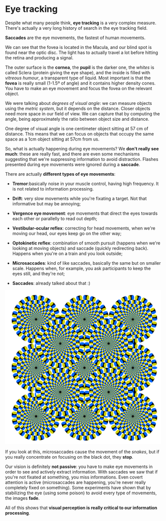 # Eye tracking

Despite what many people think, **eye tracking** is a very complex measure. There's actually a very long history of search in the eye tracking field.

**Saccades** are the eye movements, the fastest of human movements. 

We can see that the fovea is located in the Macula, and our blind spot is found near the optic disc. The light has to actually travel a lot before hitting the retina and producing a signal.

The outer surface is the **cornea**, the **pupil** is the darker one, the *whites* is called Sclera (protein giving the eye shape), and the inside is filled with *vitreous humour*, a transparent type of liquid. Most important is that the **fovea** is really small (1-1.5º of angle) and it contains higher density cones. You have to make an eye movement and focus the fovea on the relevant object.

We were talking about *degrees of visual angle*: we can measure objects using the *metric system*, but it depends on the distance. Closer objects need more space in our field of view. We can capture that by computing the angle, being approximately the ratio between object size and distance.

One degree of visual angle is one centimeter object sitting at 57 cm of distance. This means that we can focus on objects that occupy the same space as a 1cm object sitting at 57cm from us.

So, what is actually happening during eye movements? We **don't really see much**: these are really fast, and there are even some mechanisms suggesting that we're suppressing information to avoid distraction. Flashes presented during eye movements were ignored during a **saccade**. 

There are actually **different types of eye movements**: 

- **Tremor**:basically noise in your muscle control, having high frequency. It is not related to information processing.

- **Drift**: very slow movements while you're fixating a target. Not that informative but may be annoying;
- **Vergence eye movement**: eye movements that direct the eyes towards each other or parallelly to read out depth;
- **Vestibular-ocular reflex**: correcting for head movements, when we're moving our head, our eyes keep go on the other way;
- **Optokinetic reflex**: combination of smooth pursuit (happens when we're looking at moving objects) and saccade (quickly redirecting back). Happens when you're on a train and you look outside;
- **Microsaccades**: kind of like saccades, basically the same but on smaller scale. Happens when, for example, you ask participants to keep the eyes still, and they're not;
- **Saccades**: already talked about that :)

![illusion](./res/illusion.png)

If you look at this, microsaccades cause the movement of the *snakes*, but if you really concentrate on focusing on the black dot, they **stop**. 

Our vision is definitely **not passive**: you have to make eye movements in order to see and actively extract information. 
With saccades we saw that if you're not fixated at something, you miss informations. Even covert attention is active (microsaccades are happening, you're never really completely fixed on something). Some experiments have shown that by stabilizing the eye (using some poison) to avoid every type of movements, the images **fade**. 

All of this shows that **visual perception is really critical to our information processing**.

